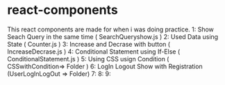 # react-components
This react components are made for when i was doing practice.
1: Show Seach Query in the same time ( SearchQueryshow.js )
2: Used Data using State ( Counter.js )
3: Increase and Decrase with button ( IncreaseDecrase.js )
4: Conditional Statement using If-Else ( ConditionalStatement.js )
5: Using CSS usign Condition ( CSSwithCondition=> Folder )
6: LogIn Logout Show with Registration (UserLogInLogOut => Folder)
7: 
8: 
9:


